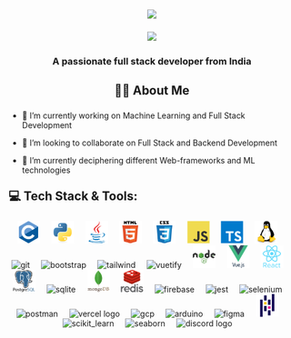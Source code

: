 <div align="center">
  <img  align="center" width="1000"src="https://user-images.githubusercontent.com/94922914/233506434-36031a8f-41f2-4c8d-9252-3624edfb0953.gif"/>

  ###

  <img width="1000" src="https://readme-typing-svg.herokuapp.com?font=JetBrains+Mono&weight=600&size=30&duration=3000&color=d2a8ff&width=535&lines=Hello+there%2C+I'm+Ketan+Saini++%F0%9F%91%8B;Let's+Connect!"/>
</div>

###

<h3 align="center">A passionate full stack developer from India</h3>

<h2 align="center">👩‍💻  About Me</h2>

###

<!-- <p align="left"> <img src="https://komarev.com/ghpvc/?username=ketan1406&label=Profile%20views&color=0e75b6&style=flat" alt="ketan1406" /> </p> -->

- 🔭 I’m currently working on Machine Learning and Full Stack Development

- 👯 I’m looking to collaborate on Full Stack and Backend Development

- 🌱 I’m currently deciphering different Web-frameworks and ML technologies 

###

<h2 style="display: inline;">💻 Tech Stack & Tools:</h2>

###

<div align="center" class="icon-container">

  <img src="https://raw.githubusercontent.com/devicons/devicon/master/icons/c/c-original.svg" alt="c" width="40px" height="40px"/>&nbsp;&nbsp;&nbsp;&nbsp;
  <img src="https://raw.githubusercontent.com/devicons/devicon/master/icons/python/python-original.svg" alt="python" width="40px" height="40px"/>&nbsp;&nbsp;&nbsp;&nbsp;
  <img src="https://raw.githubusercontent.com/devicons/devicon/master/icons/java/java-original.svg" alt="java" width="40px" height="40px"/>&nbsp;&nbsp;&nbsp;&nbsp;
  <img src="https://raw.githubusercontent.com/devicons/devicon/master/icons/html5/html5-original-wordmark.svg" alt="html5" width="40px" height="40px"/>&nbsp;&nbsp;&nbsp;&nbsp;
  <img src="https://raw.githubusercontent.com/devicons/devicon/master/icons/css3/css3-original-wordmark.svg" alt="css3" width="40px" height="40px"/>&nbsp;&nbsp;&nbsp;&nbsp;
  <img src="https://raw.githubusercontent.com/devicons/devicon/master/icons/javascript/javascript-original.svg" alt="javascript" width="40px" height="40px"/>&nbsp;&nbsp;&nbsp;&nbsp;
  <img src="https://raw.githubusercontent.com/devicons/devicon/master/icons/typescript/typescript-original.svg" alt="typescript" width="40px" height="40px"/>&nbsp;&nbsp;&nbsp;&nbsp;
  <img src="https://raw.githubusercontent.com/devicons/devicon/master/icons/linux/linux-original.svg" alt="linux" width="40px" height="40px"/>&nbsp;&nbsp;&nbsp;&nbsp;
  <img src="https://www.vectorlogo.zone/logos/git-scm/git-scm-icon.svg" alt="git" width="40px" height="40px"/>&nbsp;&nbsp;&nbsp;&nbsp;
  <img src="https://camo.githubusercontent.com/76d139c63b8817582a8948b587a2d66b8a5796dc0f7df13c58f1259e88e9226e/68747470733a2f2f63646e2e73696d706c6569636f6e732e6f72672f626f6f7473747261702f373935324233" alt="bootstrap" width="40px" height="40px"/>&nbsp;&nbsp;&nbsp;&nbsp;
  <img src="https://www.vectorlogo.zone/logos/tailwindcss/tailwindcss-icon.svg" alt="tailwind" width="40px" height="40px"/>&nbsp;&nbsp;&nbsp;&nbsp;
  <img src="https://bestofjs.org/logos/vuetify.svg" alt="vuetify" width="40px" height="40px"/>&nbsp;&nbsp;&nbsp;&nbsp;
  <img src="https://raw.githubusercontent.com/devicons/devicon/master/icons/nodejs/nodejs-original-wordmark.svg" alt="nodejs" width="40px" height="40px"/>&nbsp;&nbsp;&nbsp;&nbsp;
  <img src="https://raw.githubusercontent.com/devicons/devicon/master/icons/vuejs/vuejs-original-wordmark.svg" alt="vuejs" width="40px" height="40px"/>&nbsp;&nbsp;&nbsp;&nbsp;
  <img src="https://raw.githubusercontent.com/devicons/devicon/master/icons/react/react-original-wordmark.svg" alt="react" width="40px" height="40px"/>&nbsp;&nbsp;&nbsp;&nbsp;
  <img src="https://raw.githubusercontent.com/devicons/devicon/master/icons/postgresql/postgresql-original-wordmark.svg" alt="postgresql" width="40px" height="40px"/>&nbsp;&nbsp;&nbsp;&nbsp; 
  <img src="https://www.vectorlogo.zone/logos/sqlite/sqlite-icon.svg" alt="sqlite" width="40px" height="40px"/>&nbsp;&nbsp;&nbsp;&nbsp;
  <img src="https://raw.githubusercontent.com/devicons/devicon/master/icons/mongodb/mongodb-original-wordmark.svg" alt="mongodb" width="40px" height="40px"/>&nbsp;&nbsp;&nbsp;&nbsp;
  <img src="https://raw.githubusercontent.com/devicons/devicon/master/icons/redis/redis-original-wordmark.svg" alt="redis" width="40px" height="40px"/>&nbsp;&nbsp;&nbsp;&nbsp;
  <img src="https://www.vectorlogo.zone/logos/firebase/firebase-icon.svg" alt="firebase" width="40px" height="40px"/>&nbsp;&nbsp;&nbsp;&nbsp;
  <img src="https://www.vectorlogo.zone/logos/jestjsio/jestjsio-icon.svg" alt="jest" width="40px" height="40px"/>&nbsp;&nbsp;&nbsp;&nbsp;
  <img src="https://raw.githubusercontent.com/detain/svg-logos/780f25886640cef088af994181646db2f6b1a3f8/svg/selenium-logo.svg" alt="selenium" width="40px" height="40px"/>&nbsp;&nbsp;&nbsp;&nbsp;
  <img src="https://www.vectorlogo.zone/logos/getpostman/getpostman-icon.svg" alt="postman" width="40px" height="40px"/>&nbsp;&nbsp;&nbsp;&nbsp;
  <img src="https://skillicons.dev/icons?i=vercel" alt="vercel logo" width="40px" height="40p"/>&nbsp;&nbsp;&nbsp;&nbsp;
  <img src="https://www.vectorlogo.zone/logos/google_cloud/google_cloud-icon.svg" alt="gcp" width="40px" height="40px"/>&nbsp;&nbsp;&nbsp;&nbsp;
  <img src="https://cdn.worldvectorlogo.com/logos/arduino-1.svg" alt="arduino" width="40px" height="40px"/>&nbsp;&nbsp;&nbsp;&nbsp;
  <img src="https://www.vectorlogo.zone/logos/figma/figma-icon.svg" alt="figma" width="40px" height="40px"/>&nbsp;&nbsp;&nbsp;&nbsp;
  <img src="https://raw.githubusercontent.com/devicons/devicon/2ae2a900d2f041da66e950e4d48052658d850630/icons/pandas/pandas-original.svg" alt="pandas" width="40px" height="40px"/>&nbsp;&nbsp;&nbsp;&nbsp;
  <img src="https://upload.wikimedia.org/wikipedia/commons/0/05/Scikit_learn_logo_small.svg" alt="scikit_learn" width="40px" height="40px"/>&nbsp;&nbsp;&nbsp;&nbsp;
  <img src="https://seaborn.pydata.org/_images/logo-mark-lightbg.svg" alt="seaborn" width="40px" height="40px"/>&nbsp;&nbsp;&nbsp;&nbsp;
  <img src="https://cdn.simpleicons.org/discord/5865F2" alt="discord logo" width="40px" height="40p"/>&nbsp;&nbsp;&nbsp;&nbsp;

</div>
